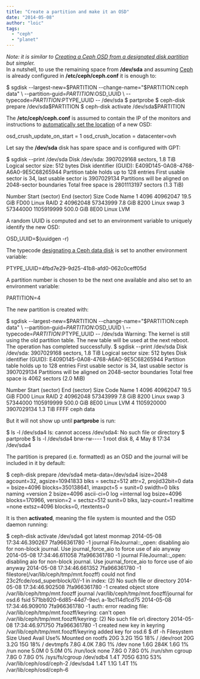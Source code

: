 ```yaml
---
title: "Create a partition and make it an OSD"
date: "2014-05-08"
author: "loic"
tags: 
  - "ceph"
  - "planet"
---
```


_Note: it is similar to [Creating a Ceph OSD from a designated disk partition](http://dachary.org/?p=2548) but simpler._  
In a nutshell, to use the remaining space from **/dev/sda** and assuming [Ceph](http://ceph.com/) is already configured in **/etc/ceph/ceph.conf** it is enough to:

$ sgdisk --largest-new=$PARTITION --change-name="$PARTITION:ceph data" \\
  --partition-guid=$PARTITION:$OSD\_UUID \\
  --typecode=$PARTITION:$PTYPE\_UUID -- /dev/sda
$ partprobe
$ ceph-disk prepare /dev/sda$PARTITION
$ ceph-disk activate /dev/sda$PARTITION

  
The **/etc/ceph/ceph.conf** is assumed to contain the IP of the monitors and instructions to [automatically set the location](http://dachary.org/?p=2536) of a new OSD:

osd\_crush\_update\_on\_start = 1
osd\_crush\_location = datacenter=ovh

Let say the **/dev/sda** disk has spare space and is configured with GPT:

$ sgdisk --print /dev/sda
Disk /dev/sda: 3907029168 sectors, 1.8 TiB
Logical sector size: 512 bytes
Disk identifier (GUID): E409D145-0A08-4768-A6A0-9E5C68265944
Partition table holds up to 128 entries
First usable sector is 34, last usable sector is 3907029134
Partitions will be aligned on 2048-sector boundaries
Total free space is 2801113197 sectors (1.3 TiB)

Number  Start (sector)    End (sector)  Size       Code  Name
   1            4096        40962047   19.5 GiB    FD00  Linux RAID
   2        40962048        57343999   7.8 GiB     8200  Linux swap
   3        57344000      1105919999   500.0 GiB   8E00  Linux LVM

A random UUID is computed and set to an environment variable to uniquely identify the new OSD:

OSD\_UUID=$(uuidgen -r)

The typecode [designating a Ceph data disk](https://github.com/ceph/ceph/blob/firefly/src/ceph-disk#L78) is set to another environment variable:

PTYPE\_UUID=4fbd7e29-9d25-41b8-afd0-062c0ceff05d

A partition number is chosen to be the next one available and also set to an environment variable:

PARTITION=4

The new partition is created with:

$ sgdisk --largest-new=$PARTITION --change-name="$PARTITION:ceph data" \\
  --partition-guid=$PARTITION:$OSD\_UUID \\
  --typecode=$PARTITION:$PTYPE\_UUID -- /dev/sda
Warning: The kernel is still using the old partition table.
The new table will be used at the next reboot.
The operation has completed successfully.
$ sgdisk --print /dev/sda
Disk /dev/sda: 3907029168 sectors, 1.8 TiB
Logical sector size: 512 bytes
Disk identifier (GUID): E409D145-0A08-4768-A6A0-9E5C68265944
Partition table holds up to 128 entries
First usable sector is 34, last usable sector is 3907029134
Partitions will be aligned on 2048-sector boundaries
Total free space is 4062 sectors (2.0 MiB)

Number  Start (sector)    End (sector)  Size       Code  Name
   1            4096        40962047   19.5 GiB    FD00  Linux RAID
   2        40962048        57343999   7.8 GiB     8200  Linux swap
   3        57344000      1105919999   500.0 GiB   8E00  Linux LVM
   4      1105920000      3907029134   1.3 TiB     FFFF  ceph data

But it will not show up until **partprobe** is run:

$ ls -l /dev/sda4
ls: cannot access /dev/sda4: No such file or directory
$ partprobe
$ ls -l /dev/sda4
brw-rw---- 1 root disk 8, 4 May  8 17:34 /dev/sda4

The partition is prepared (i.e. formatted) as an OSD and the journal will be included in it by default:

$ ceph-disk prepare /dev/sda4
meta-data=/dev/sda4              isize=2048   agcount=32, agsize=10941833 blks
         =                       sectsz=512   attr=2, projid32bit=0
data     =                       bsize=4096   blocks=350138641, imaxpct=5
         =                       sunit=0      swidth=0 blks
naming   =version 2              bsize=4096   ascii-ci=0
log      =internal log           bsize=4096   blocks=170966, version=2
         =                       sectsz=512   sunit=0 blks, lazy-count=1
realtime =none                   extsz=4096   blocks=0, rtextents=0

It is then **activated**, meaning the file system is mounted and the OSD daemon running:

$ ceph-disk activate /dev/sda4
got latest monmap
2014-05-08 17:34:46.390267 7fa966361780 -1 journal FileJournal::\_open: disabling aio for non-block journal.  Use journal\_force\_aio to force use of aio anyway
2014-05-08 17:34:46.611058 7fa966361780 -1 journal FileJournal::\_open: disabling aio for non-block journal.  Use journal\_force\_aio to force use of aio anyway
2014-05-08 17:34:46.661352 7fa966361780 -1 filestore(/var/lib/ceph/tmp/mnt.foozff) could not find 23c2fcde/osd\_superblock/0//-1 in index: (2) No such file or directory
2014-05-08 17:34:46.902508 7fa966361780 -1 created object store /var/lib/ceph/tmp/mnt.foozff journal /var/lib/ceph/tmp/mnt.foozff/journal for osd.6 fsid 571bb920-6d85-44d7-9ec\\
a-1bc114d1cd75
2014-05-08 17:34:46.909010 7fa966361780 -1 auth: error reading file: /var/lib/ceph/tmp/mnt.foozff/keyring: can't open /var/lib/ceph/tmp/mnt.foozff/keyring: (2) No such file or\\
 directory
2014-05-08 17:34:46.971750 7fa966361780 -1 created new key in keyring /var/lib/ceph/tmp/mnt.foozff/keyring
added key for osd.6
$ df -h
Filesystem      Size  Used Avail Use% Mounted on
rootfs           20G  3.2G   15G  18% /
/dev/root        20G  3.2G   15G  18% /
devtmpfs        7.8G  4.0K  7.8G   1% /dev
none            1.6G  284K  1.6G   1% /run
none            5.0M     0  5.0M   0% /run/lock
none            7.8G     0  7.8G   0% /run/shm
cgroup          7.8G     0  7.8G   0% /sys/fs/cgroup
/dev/sdb4       1.4T  705G  631G  53% /var/lib/ceph/osd/ceph-2
/dev/sda4       1.4T  1.1G  1.4T   1% /var/lib/ceph/osd/ceph-6
